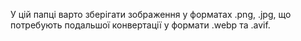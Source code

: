 У цій папці варто зберігати зображення у форматах .png, .jpg, що потребують подальшої конвертації у формати .webp та .avif.
